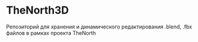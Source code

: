 # TheNorth3D
Репозиторий для хранения и динамического редактирования .blend, .fbx файлов в рамках проекта TheNorth
